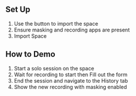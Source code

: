 ## Set Up
1. Use the button to import the space
2. Ensure masking and recording apps are present
3. Import Space

## How to Demo
1. Start a solo session on the space
2. Wait for recording to start then Fill out the form
3. End the session and navigate to the History tab
4. Show the new recording with masking enabled 